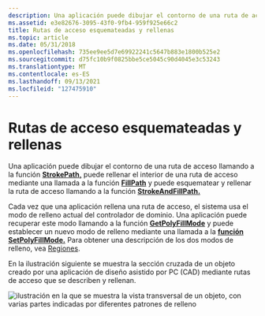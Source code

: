 ```yaml
---
description: Una aplicación puede dibujar el contorno de una ruta de acceso llamando a la función StrokePath, puede rellenar el interior de una ruta de acceso mediante una llamada a la función FillPath y puede esquematear y rellenar la ruta de acceso mediante una llamada a la función StrokeAndFillPath.
ms.assetid: e3e82676-3095-43f0-9fb4-959f925e66c2
title: Rutas de acceso esquemateadas y rellenas
ms.topic: article
ms.date: 05/31/2018
ms.openlocfilehash: 735ee9ee5d7e69922241c5647b883e1800b525e2
ms.sourcegitcommit: d75fc10b9f0825bbe5ce5045c90d4045e3c53243
ms.translationtype: MT
ms.contentlocale: es-ES
ms.lasthandoff: 09/13/2021
ms.locfileid: "127475910"
---
```

# <a name="outlined-and-filled-paths"></a>Rutas de acceso esquemateadas y rellenas

Una aplicación puede dibujar el contorno de una ruta de acceso llamando a la función [**StrokePath,**](/windows/desktop/api/Wingdi/nf-wingdi-strokepath) puede rellenar el interior de una ruta de acceso mediante una llamada a la función [**FillPath**](/windows/desktop/api/Wingdi/nf-wingdi-fillpath) y puede esquematear y rellenar la ruta de acceso llamando a la función [**StrokeAndFillPath.**](/windows/desktop/api/Wingdi/nf-wingdi-strokeandfillpath)

Cada vez que una aplicación rellena una ruta de acceso, el sistema usa el modo de relleno actual del controlador de dominio. Una aplicación puede recuperar este modo llamando a la función [**GetPolyFillMode**](/windows/desktop/api/Wingdi/nf-wingdi-getpolyfillmode) y puede establecer un nuevo modo de relleno mediante una llamada a la [**función SetPolyFillMode.**](/windows/desktop/api/Wingdi/nf-wingdi-setpolyfillmode) Para obtener una descripción de los dos modos de relleno, vea [Regiones](regions.md).

En la ilustración siguiente se muestra la sección cruzada de un objeto creado por una aplicación de diseño asistido por PC (CAD) mediante rutas de acceso que se describen y rellenan.

![ilustración en la que se muestra la vista transversal de un objeto, con varias partes indicadas por diferentes patrones de relleno](images/cspth-01.png)

 

 



